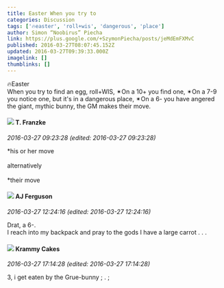 ```yaml
---
title: Easter When you try to
categories: Discussion
tags: ['🔥easter', 'roll+wis', 'dangerous', 'place']
author: Simon “Noobirus” Piecha
link: https://plus.google.com/+SzymonPiecha/posts/jeMdEmFXMvC
published: 2016-03-27T08:07:45.152Z
updated: 2016-03-27T09:39:33.000Z
imagelink: []
thumblinks: []
---
```


🔥Easter<br />When you try to find an egg, roll+WIS, ✴On a 10+ you find one, ✴On a 7-9 you notice one, but it&#39;s in a dangerous place, ✴On a 6- you have angered the giant, mythic bunny, the GM makes their move.
<div id='comment z12qvhg4ym3ez1yjy04ch3aguqqyzbljyj0'>
  <h4><img src='{{site.baseurl}}//images/avatars/110330901807759406775_photo.jpg'> T. Franzke</h4>
      <p><cite>2016-03-27 09:23:28 (edited: 2016-03-27 09:23:28)</cite></p>
        <p>*his or her move <br /><br />alternatively <br /><br />*their move </p>
</div>
        

<div id='comment z12qvhg4ym3ez1yjy04ch3aguqqyzbljyj0'>
  <h4><img src='{{site.baseurl}}//images/avatars/109986174939032907879_photo.jpg'> AJ Ferguson</h4>
      <p><cite>2016-03-27 12:24:16 (edited: 2016-03-27 12:24:16)</cite></p>
        <p>Drat, a 6-.<br />I reach into my backpack and pray to the gods I have a large carrot . . .</p>
</div>
        

<div id='comment z12qvhg4ym3ez1yjy04ch3aguqqyzbljyj0'>
  <h4><img src='{{site.baseurl}}//images/avatars/114619909787633894494_photo.jpg'> Krammy Cakes</h4>
      <p><cite>2016-03-27 17:14:28 (edited: 2016-03-27 17:14:28)</cite></p>
        <p>3, i get eaten by the Grue-bunny ; . ;</p>
</div>
        